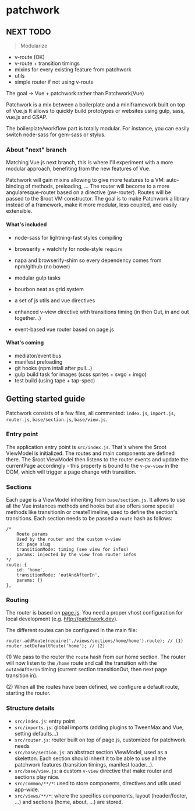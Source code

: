 patchwork
=========

## NEXT TODO
> Modularize
- v-route (OK)
- v-route + transition timings
- mixins for every existing feature from patchwork
- utils
- simple router if not using v-route

The goal -> Vue + patchwork rather than Patchwork(Vue)


Patchwork is a mix between a boilerplate and a miniframework built on top of Vue.js
It allows to quickly build prototypes or websites using gulp, sass, vue.js and GSAP.

The boilerplate/workflow part is totally modular. For instance, you can easily switch node-sass for gem-sass or stylus.

### About "next" branch
Matching Vue.js next branch, this is where I'll experiment with a more modular approach, benefiting from the new features of Vue.

Patchwork will gain mixins allowing to give more features to a VM: auto-binding of methods, preloading, ...
The router will become to a more angularesque-router based on a directive (pw-router). Routes will be passed to the $root VM constructor.
The goal is to make Patchwork a library instead of a framework, make it more modular, less coupled, and easily extensible.


#### What's included
- node-sass for lightning-fast styles compiling
- browserify + watchify for node-style `require`
- napa and browserify-shim so every dependency comes from npm/github (no bower)
- modular gulp tasks
- bourbon neat as grid system

- a set of js utils and vue directives
- enhanced v-view directive with transitions timing (in then Out, in and out together...)
- event-based vue router based on page.js

#### What's coming
* mediator/event bus
* manifest preloading
* git hooks (npm intall after pull...)
* gulp build task for images (scss sprites + svgo + imgo)
* test build (using tape + tap-spec)

## Getting started guide
Patchwork consists of a few files, all commented: `index.js`, `import.js`, `router.js`, `base/section.js`, `base/view.js`.

### Entry point
The application entry point is `src/index.js`. That's where the $root ViewModel is initialized. The routes and main components are defined there. The $root ViewModel then listens to the router events and update the currentPage accordingly - this property is bound to the `v-pw-view` in the DOM, which will trigger a page change with transition.

### Sections
Each page is a ViewModel inheriting from `base/section.js`. It allows to use all the Vue instances methods and hooks
but also offers some special methods like transitionIn or createTimeline, used to define the section's transitions.
Each section needs to be passed a `route` hash as follows:

```
/*
    Route params
    Used by the router and the custom v-view
    id: page slug
    transitionMode: timing (see view for infos)
    params: injected by the view from router infos
*/
route: {
    id: 'home',
    transitionMode: 'outAndAfterIn',
    params: {}
},
```

### Routing
The router is based on [page.js](https://github.com/visionmedia/page.js).
You need a proper vhost configuration for local development (e.g. http://patchwork.dev).

The different routes can be configured in the main file:

```
router.addRoute(require('./views/sections/home/home').route); // (1)
router.setDefaultRoute('home'); // (2)
```

(1) We pass to the router the `route` hash from our home section. The router will now listen to the `/home` route and call the transition with the `outAndAfterIn` timing (current section transitionOut, then next page transition in).

(2) When all the routes have been defined, we configure a default route, starting the router.

### Structure details
* `src/index.js`: entry point
* `src/imports.js`: global imports (adding plugins to TweenMax and Vue, setting defaults...)
* `src/router.js`: router built on top of page.js, customized for patchwork needs
* `src/base/section.js`: an abstract section ViewModel, used as a skeletton. Each section should inherit it to be able to use all the patchwork features (transition timings, manifest loader...).
* `src/base/view.js`: a custom `v-view` directive that make router and sections play nice.
* `src/common/**/*`: used to store components, directives and utils used app-wide.
* `src/views/**/*`: where the specifics components, layout (header/footer, ...) and sections (home, about, ...) are stored.